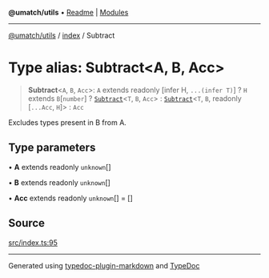 **@umatch/utils** • [Readme](../../index.md) \| [Modules](../../modules.md)

***

[@umatch/utils](../../modules.md) / [index](../index.md) / Subtract

# Type alias: Subtract\<A, B, Acc\>

> **Subtract**\<`A`, `B`, `Acc`\>: `A` extends readonly [infer H, `...(infer T)`] ? `H` extends `B`\[`number`\] ? [`Subtract`](Subtract.md)\<`T`, `B`, `Acc`\> : [`Subtract`](Subtract.md)\<`T`, `B`, readonly [`...Acc`, `H`]\> : `Acc`

Excludes types present in B from A.

## Type parameters

• **A** extends readonly `unknown`[]

• **B** extends readonly `unknown`[]

• **Acc** extends readonly `unknown`[] = []

## Source

[src/index.ts:95](https://github.com/umatch-oficial/utils/blob/1813ff9/src/index.ts#L95)

***

Generated using [typedoc-plugin-markdown](https://www.npmjs.com/package/typedoc-plugin-markdown) and [TypeDoc](https://typedoc.org/)
